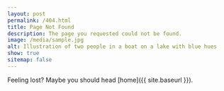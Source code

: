 ```yaml
---
layout: post
permalink: /404.html
title: Page Not Found
description: The page you requested could not be found.
image: /media/sample.jpg
alt: Illustration of two people in a boat on a lake with blue hues
show: true
sitemap: false
---
```

Feeling lost? Maybe you should head [home]({{ site.baseurl }}).